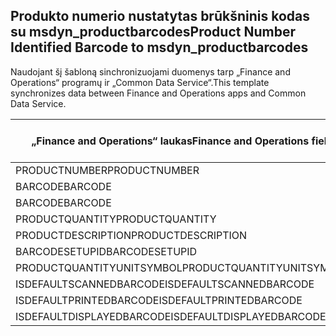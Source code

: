 ## <a name="product-number-identified-barcode-to-msdyn_productbarcodes"></a><span data-ttu-id="1edf3-101">Produkto numerio nustatytas brūkšninis kodas su msdyn_productbarcodes</span><span class="sxs-lookup"><span data-stu-id="1edf3-101">Product Number Identified Barcode to msdyn_productbarcodes</span></span>

<span data-ttu-id="1edf3-102">Naudojant šį šabloną sinchronizuojami duomenys tarp „Finance and Operations“ programų ir „Common Data Service“.</span><span class="sxs-lookup"><span data-stu-id="1edf3-102">This template synchronizes data between Finance and Operations apps and Common Data Service.</span></span>

<span data-ttu-id="1edf3-103">„Finance and Operations“ laukas</span><span class="sxs-lookup"><span data-stu-id="1edf3-103">Finance and Operations field</span></span> | <span data-ttu-id="1edf3-104">Schemos tipas</span><span class="sxs-lookup"><span data-stu-id="1edf3-104">Map type</span></span> | <span data-ttu-id="1edf3-105">Kitas „Dynamics 365” laukas</span><span class="sxs-lookup"><span data-stu-id="1edf3-105">Other Dynamics 365 field</span></span> | <span data-ttu-id="1edf3-106">Numatytoji reikšmė</span><span class="sxs-lookup"><span data-stu-id="1edf3-106">Default value</span></span>
---|---|---|---
<span data-ttu-id="1edf3-107">PRODUCTNUMBER</span><span class="sxs-lookup"><span data-stu-id="1edf3-107">PRODUCTNUMBER</span></span> | > | <span data-ttu-id="1edf3-108">msdyn_productnumberid.msdyn_productnumber</span><span class="sxs-lookup"><span data-stu-id="1edf3-108">msdyn_productnumberid.msdyn_productnumber</span></span> | 
<span data-ttu-id="1edf3-109">BARCODE</span><span class="sxs-lookup"><span data-stu-id="1edf3-109">BARCODE</span></span> | > | <span data-ttu-id="1edf3-110">msdyn_name</span><span class="sxs-lookup"><span data-stu-id="1edf3-110">msdyn_name</span></span> | 
<span data-ttu-id="1edf3-111">BARCODE</span><span class="sxs-lookup"><span data-stu-id="1edf3-111">BARCODE</span></span> | > | <span data-ttu-id="1edf3-112">msdyn_barcode</span><span class="sxs-lookup"><span data-stu-id="1edf3-112">msdyn_barcode</span></span> | 
<span data-ttu-id="1edf3-113">PRODUCTQUANTITY</span><span class="sxs-lookup"><span data-stu-id="1edf3-113">PRODUCTQUANTITY</span></span> | > | <span data-ttu-id="1edf3-114">msdyn_productquantity</span><span class="sxs-lookup"><span data-stu-id="1edf3-114">msdyn_productquantity</span></span> | 
<span data-ttu-id="1edf3-115">PRODUCTDESCRIPTION</span><span class="sxs-lookup"><span data-stu-id="1edf3-115">PRODUCTDESCRIPTION</span></span> | > | <span data-ttu-id="1edf3-116">msdyn_productdescription</span><span class="sxs-lookup"><span data-stu-id="1edf3-116">msdyn_productdescription</span></span> | 
<span data-ttu-id="1edf3-117">BARCODESETUPID</span><span class="sxs-lookup"><span data-stu-id="1edf3-117">BARCODESETUPID</span></span> | > | <span data-ttu-id="1edf3-118">msdyn_barcodesetupid</span><span class="sxs-lookup"><span data-stu-id="1edf3-118">msdyn_barcodesetupid</span></span> | 
<span data-ttu-id="1edf3-119">PRODUCTQUANTITYUNITSYMBOL</span><span class="sxs-lookup"><span data-stu-id="1edf3-119">PRODUCTQUANTITYUNITSYMBOL</span></span> | > | <span data-ttu-id="1edf3-120">msdyn_unitofmeasureid.msdyn_symbol</span><span class="sxs-lookup"><span data-stu-id="1edf3-120">msdyn_unitofmeasureid.msdyn_symbol</span></span> | 
<span data-ttu-id="1edf3-121">ISDEFAULTSCANNEDBARCODE</span><span class="sxs-lookup"><span data-stu-id="1edf3-121">ISDEFAULTSCANNEDBARCODE</span></span> | >> | <span data-ttu-id="1edf3-122">msdyn_isdefaultscannedbarcode</span><span class="sxs-lookup"><span data-stu-id="1edf3-122">msdyn_isdefaultscannedbarcode</span></span> | 
<span data-ttu-id="1edf3-123">ISDEFAULTPRINTEDBARCODE</span><span class="sxs-lookup"><span data-stu-id="1edf3-123">ISDEFAULTPRINTEDBARCODE</span></span> | >> | <span data-ttu-id="1edf3-124">msdyn_isdefaultprintedbarcode</span><span class="sxs-lookup"><span data-stu-id="1edf3-124">msdyn_isdefaultprintedbarcode</span></span> | 
<span data-ttu-id="1edf3-125">ISDEFAULTDISPLAYEDBARCODE</span><span class="sxs-lookup"><span data-stu-id="1edf3-125">ISDEFAULTDISPLAYEDBARCODE</span></span> | >> | <span data-ttu-id="1edf3-126">msdyn_isdefaultdisplayedbarcode</span><span class="sxs-lookup"><span data-stu-id="1edf3-126">msdyn_isdefaultdisplayedbarcode</span></span> | 
